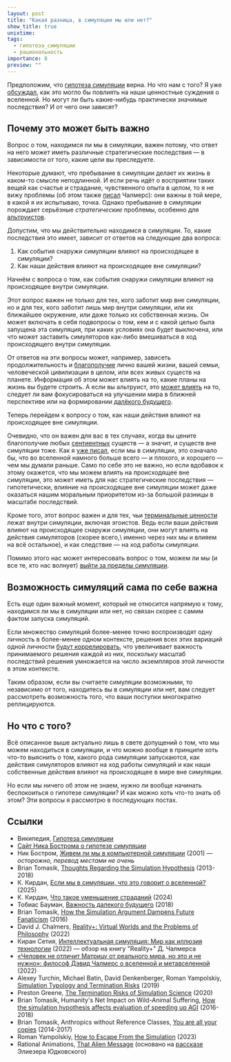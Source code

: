 ```yaml
---
layout: post
title: "Какая разница, в симуляции мы или нет?"
show_title: true
unixtime: 
tags:
  - гипотеза_симуляции
  - рациональность
importance: 8
preview: ""
---
```

Предположим, что [гипотеза симуляции](https://ru.wikipedia.org/wiki/%D0%93%D0%B8%D0%BF%D0%BE%D1%82%D0%B5%D0%B7%D0%B0_%D1%81%D0%B8%D0%BC%D1%83%D0%BB%D1%8F%D1%86%D0%B8%D0%B8) верна. Но что нам с того? Я уже [обсуждал](a7.html), как это могло бы повлиять на наши ценностные суждения о вселенной. Но могут ли быть какие-нибудь практически значимые последствия? И от чего они зависят?

## Почему это может быть важно

Вопрос о том, находимся ли мы в симуляции, важен потому, что ответ на него может иметь различные стратегические последствия — в зависимости от того, какие цели вы преследуете.

Некоторые думают, что пребывание в симуляции делает их жизнь в каком-то смысле неподлинной. И если речь идёт о восприятии таких вещей как счастье и страдание, чувственного опыта в целом, то я не вижу проблемы (об этом также [писал](https://tjournal.ru/523960) Чалмерс): они важны в той мере, в какой я их испытываю, точка. Однако пребывание в симуляции порождает серьёзные _стратегические_ проблемы, особенно для [альтруистов](https://ru.wikipedia.org/wiki/%D0%AD%D1%84%D1%84%D0%B5%D0%BA%D1%82%D0%B8%D0%B2%D0%BD%D1%8B%D0%B9_%D0%B0%D0%BB%D1%8C%D1%82%D1%80%D1%83%D0%B8%D0%B7%D0%BC).

Допустим, что мы действительно находимся в симуляции. То, какие последствия это имеет, зависит от ответов на следующие два вопроса:
1. Как события снаружи симуляции влияют на происходящее в симуляции?
2. Как наши действия влияют на происходящее вне симуляции?

Начнём с вопроса о том, как события снаружи симуляции влияют на происходящее внутри симуляции.

Этот вопрос важен не только для тех, кого заботит мир вне симуляции, но и для тех, кого заботит лишь мир внутри симуляции, или их ближайшее окружение, или даже только их собственная жизнь. Он может включать в себя подвопросы о том, кем и с какой целью была запущена эта симуляция, при каких условиях она будет выключена, или что может заставить симуляторов как-либо вмешиваться в ход происходящего внутри симуляции.

От ответов на эти вопросы может, например, зависеть продолжительность и [благополучие](https://plato.stanford.edu/entries/well-being/) лично вашей жизни, вашей семьи, человеческой цивилизации в целом, или всех живых существ на планете. Информация об этом может влиять на то, какие планы на жизнь вы будете строить. А если вы альтруист, это [может влиять](https://longtermrisk.org/files/how-the-simulation-argument-dampens-future-fanaticism.pdf) на то, следует ли вам фокусироваться на улучшении мира в ближней перспективе или на формировании [далёкого будущего](https://reducingsuffering.github.io/tobias-baumann-the-importance-of-the-far-future.html).

Теперь перейдем к вопросу о том, как наши действия влияют на происходящее вне симуляции.

Очевидно, что он важен для вас в тех случаях, когда вы цените благополучие любых [сентиентных](466.html) существ — а значит, и существ вне симуляции тоже. Как я [уже писал](a7.html), если мы в симуляции, это означало бы, что во вселенной намного больше всего — и плохого, и хорошего — чем мы думали раньше. Само по себе это не важно, но если вдобавок к этому окажется, что мы можем влиять на происходящее вне симуляции, это может иметь для нас стратегические последствия — гипотетически, влияние на происходящее вне симуляции может даже оказаться нашим моральным приоритетом из-за большой разницы в масштабе последствий.

Кроме того, этот вопрос важен и для тех, чьи [терминальные ценности](https://reducingsuffering.github.io/lukas-gloor-means-and-ends.html) лежат внутри симуляции, включая эгоистов. Ведь если ваши действия влияют на происходящее снаружи симуляции, они могут влиять на действия симуляторов (скорее всего,\ именно через них мы и влияем на всё остальное), и как следствие — на ход работы симуляции.

Помимо этого нас может интересовать вопрос о том, можем ли мы (и все те, кто нас волнует) [выйти за пределы симуляции](https://files.theseedsofscience.org/2023/How_to_Escape_From_the_Simulation.pdf).

## Возможность симуляций сама по себе важна

Есть еще один важный момент, который не относится напрямую к тому, находимся ли мы в симуляции или нет, но связан скорее с самим фактом запуска симуляций.

Если множество симуляций более-менее точно воспроизводят одну личность в более-менее одном контексте, решения всех этих вариаций одной личности [будут коррелировать](https://reducing-suffering.org/anthropics-without-reference-classes/#Update_Feb_2015_You_are_all_your_copies), что увеличивает важность принимаемого решения каждой из них, поскольку масштаб последствий решения умножается на число экземпляров этой личности в этом контексте.

Таким образом, если вы считаете симуляции возможными, то независимо от того, находитесь вы в симуляции или нет, вам следует рассмотреть возможность того, что ваши поступки многократно реплицируются.

## Но что с того?

Всё описанное выше актуально лишь в свете допущений о том, что мы можем находиться в симуляции, и что можно вообще в принципе хоть что-то выяснить о том, какого рода симуляции запускаются, как действия симуляторов влияют на ход работы симуляций и как наши собственные действия влияют на происходящее в мире вне симуляции.

Но если мы ничего об этом не знаем, нужно ли вообще начинать беспокоиться о гипотезе симуляции? И как можно хоть что-то знать об этом? Эти вопросы я рассмотрю в последующих постах.

## Ссылки

- Википедия, [Гипотеза симуляции](https://ru.wikipedia.org/wiki/%D0%93%D0%B8%D0%BF%D0%BE%D1%82%D0%B5%D0%B7%D0%B0_%D1%81%D0%B8%D0%BC%D1%83%D0%BB%D1%8F%D1%86%D0%B8%D0%B8)
- [Сайт Ника Бострома о гипотезе симуляции](https://simulation-argument.com/)
- Ник Бостром, [Живем ли мы в компьютерной симуляции](https://habr.com/ru/articles/516598/) (2001) — _осторожно, перевод местами не очень_
- Brian Tomasik, [Thoughts Regarding the Simulation Hypothesis](https://reducing-suffering.org/thoughts-regarding-simulation-hypothesis/) (2013-2018)
- К. Кирдан, [Если мы в симуляции, что это говорит о вселенной?](https://kkirdan.github.io/blog/a7.html) (2025)
- К. Кирдан, [Что такое уменьшение страданий](https://reducingsuffering.github.io/what-is-suffering-reduction.html) (2024)
- Тобиас Бауман, [Важность далекого будущего](https://reducingsuffering.github.io/tobias-baumann-the-importance-of-the-far-future.html) (2018)
- Brian Tomasik, [How the Simulation Argument
Dampens Future Fanaticism](https://longtermrisk.org/files/how-the-simulation-argument-dampens-future-fanaticism.pdf) (2016)
- David J. Chalmers, [Reality+: Virtual Worlds and the Problems of Philosophy](https://philpapers.org/rec/CHARVW) (2022)
- Киран Сетия, [Интеллектуальная симуляция: Мир как иллюзия технологии](https://vk.com/@-210202656-realnost-virtualnye-miry-i-problemy-filosofii-devid-chalmers) (2022) — обзор на книгу "Reality+" Д. Чалмерса
- [«Человек не отличит Матрицу от реального мира, но это и не нужно»: философ Дэвид Чалмерс о вселенной и метавселенной](https://tjournal.ru/523960) (2022)
- Alexey Turchin, Michael Batin, David Denkenberger, Roman Yampolskiy, [Simulation Typology and Termination Risks](https://arxiv.org/abs/1905.05792) (2019)
- Preston Greene, [The Termination Risks of Simulation Science](https://philarchive.org/rec/GRETTR-5) (2020)
- Brian Tomasik, Humanity's Net Impact on Wild-Animal Suffering, [How the simulation hypothesis affects evaluation of speeding up AGI](https://reducing-suffering.org/humanitys-net-impact-on-wild-animal-suffering/#How_the_simulation_hypothesis_affects_evaluation_of_speeding_up_AGI) (2016-2018)
- Brian Tomasik, Anthropics without Reference Classes, [You are all your copies](https://reducing-suffering.org/anthropics-without-reference-classes/#Update_Feb_2015_You_are_all_your_copies) (2014-2017)
- Roman Yampolskiy, [How to Escape From the Simulation](https://files.theseedsofscience.org/2023/How_to_Escape_From_the_Simulation.pdf) (2023)
- Rational Animations, [That Alien Message](https://www.youtube.com/watch?v=fVN_5xsMDdg) (основано на [рассказе](https://www.lesswrong.com/posts/5wMcKNAwB6X4mp9og/that-alien-message) Элиезера Юдковского)
